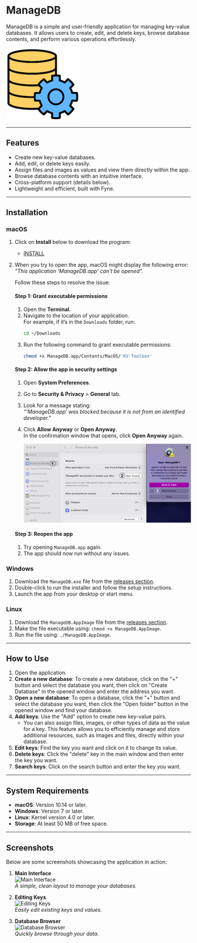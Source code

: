 # ManageDB

ManageDB is a simple and user-friendly application for managing key-value databases. It allows users to create, edit, and delete keys, browse database contents, and perform various operations effortlessly.

![ManageDB Logo](cmd/KV-Toolbox/icon-redme.png)

---

## Features

- Create new key-value databases.  
- Add, edit, or delete keys easily.  
- Assign files and images as values and view them directly within the app.  
- Browse database contents with an intuitive interface.  
- Cross-platform support (details below).  
- Lightweight and efficient, built with Fyne.  

---

## Installation

### macOS
1. Click on **Install** below to download the program:
   - [INSTALL](https://github.com/Mohsen20031203/KV-Toolbox/releases/download/v1.0.0/ManageDB.app.zip)

2. When you try to open the app, macOS might display the following error:  
   _“This application ‘ManageDB.app’ can't be opened”._

   Follow these steps to resolve the issue:

   #### Step 1: Grant executable permissions
   1. Open the **Terminal**.
   2. Navigate to the location of your application.  
      For example, if it’s in the `Downloads` folder, run:
      ```bash
      cd ~/Downloads
      ```
   3. Run the following command to grant executable permissions:
      ```bash
      chmod +x ManageDB.app/Contents/MacOS/'KV-Toolbox'
      ```

   #### Step 2: Allow the app in security settings
   1. Open **System Preferences**.
   2. Go to **Security & Privacy** > **General** tab.
   3. Look for a message stating:  
      _“‘ManageDB.app’ was blocked because it is not from an identified developer.”_
   4. Click **Allow Anyway** or **Open Anyway**.  
      In the confirmation window that opens, click **Open Anyway** again.

      ![Database Browser](cmd/OpenAnyway-mac.png)

   #### Step 3: Reopen the app
   1. Try opening `ManageDB.app` again.
   2. The app should now run without any issues.




### Windows
1. Download the `ManageDB.exe` file from the [releases section](#).
2. Double-click to run the installer and follow the setup instructions.
3. Launch the app from your desktop or start menu.

### Linux
1. Download the `ManageDB.AppImage` file from the [releases section](#).
2. Make the file executable using: `chmod +x ManageDB.AppImage`.
3. Run the file using: `./ManageDB.AppImage`.

---

## How to Use

1. Open the application.
2. **Create a new database**: To create a new database, click on the "+" button and select the database you want, then click on "Create Database" in the opened window and enter the address you want.
2. **Open a new database**: To open a database, click the "+" button and select the database you want, then click the "Open folder" button in the opened window and find your database.
3. **Add keys**: Use the "Add" option to create new key-value pairs.
    - You can also assign files, images, or other types of data as the value for a key. This feature allows you to efficiently manage and store additional resources, such as images and files, directly within your database.
4. **Edit keys**: Find the key you want and click on it to change its value.
5. **Delete keys**: Click the "delete" key in the main window and then enter the key you want.
6. **Search keys**: Click on the search button and enter the key you want.

---

## System Requirements

- **macOS**: Version 10.14 or later.
- **Windows**: Version 7 or later.
- **Linux**: Kernel version 4.0 or later.
- **Storage**: At least 50 MB of free space.

---

## Screenshots

Below are some screenshots showcasing the application in action:

1. **Main Interface**  
   ![Main Interface](./screenshots/main_interface.png)  
   _A simple, clean layout to manage your databases._

2. **Editing Keys**  
   ![Editing Keys](./screenshots/edit_keys.png)  
   _Easily edit existing keys and values._

3. **Database Browser**  
   ![Database Browser](./screenshots/database_browser.png)  
   _Quickly browse through your data._
